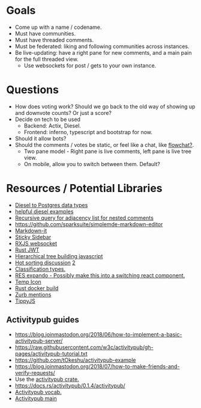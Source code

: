 # Goals

- Come up with a name / codename.
- Must have communities.
- Must have threaded comments.
- Must be federated: liking and following communities across instances.
- Be live-updating: have a right pane for new comments, and a main pain for the full threaded view.
  - Use websockets for post / gets to your own instance.

# Questions

- How does voting work? Should we go back to the old way of showing up and downvote counts? Or just a score?
- Decide on tech to be used
  - Backend: Actix, Diesel.
  - Frontend: inferno, typescript and bootstrap for now.
- Should it allow bots?
- Should the comments / votes be static, or feel like a chat, like [flowchat?](https://flow-chat.com).
  - Two pane model - Right pane is live comments, left pane is live tree view.
  - On mobile, allow you to switch between them. Default?

# Resources / Potential Libraries

- [Diesel to Postgres data types](https://kotiri.com/2018/01/31/postgresql-diesel-rust-types.html)
- [helpful diesel examples](http://siciarz.net/24-days-rust-diesel/)
- [Recursive query for adjacency list for nested comments](https://stackoverflow.com/questions/192220/what-is-the-most-efficient-elegant-way-to-parse-a-flat-table-into-a-tree/192462#192462)
- https://github.com/sparksuite/simplemde-markdown-editor
- [Markdown-it](https://github.com/markdown-it/markdown-it)
- [Sticky Sidebar](https://stackoverflow.com/questions/38382043/how-to-use-css-position-sticky-to-keep-a-sidebar-visible-with-bootstrap-4/49111934)
- [RXJS websocket](https://stackoverflow.com/questions/44060315/reconnecting-a-websocket-in-angular-and-rxjs/44067972#44067972)
- [Rust JWT](https://github.com/Keats/jsonwebtoken)
- [Hierarchical tree building javascript](https://stackoverflow.com/a/40732240/1655478)
- [Hot sorting discussion](https://meta.stackexchange.com/questions/11602/what-formula-should-be-used-to-determine-hot-questions) [2](https://medium.com/hacking-and-gonzo/how-reddit-ranking-algorithms-work-ef111e33d0d9)
- [Classification types.](https://www.reddit.com/r/ModeratorDuck/wiki/subreddit_classification)
- [RES expando - Possibly make this into a switching react component.](https://github.com/honestbleeps/Reddit-Enhancement-Suite/tree/d21f55c21e734f47d8ed03fe0ebce5b16653b0bd/lib/modules/hosts)
- [Temp Icon](https://www.flaticon.com/free-icon/mouse_194242)
- [Rust docker build](https://shaneutt.com/blog/rust-fast-small-docker-image-builds/)
- [Zurb mentions](https://github.com/zurb/tribute)
- [TippyJS](https://github.com/atomiks/tippyjs)

## Activitypub guides

- https://blog.joinmastodon.org/2018/06/how-to-implement-a-basic-activitypub-server/
- https://raw.githubusercontent.com/w3c/activitypub/gh-pages/activitypub-tutorial.txt
- https://github.com/tOkeshu/activitypub-example
- https://blog.joinmastodon.org/2018/07/how-to-make-friends-and-verify-requests/
- Use the [activitypub crate.](https://docs.rs/activitypub/0.1.4/activitypub/)
- https://docs.rs/activitypub/0.1.4/activitypub/
- [Activitypub vocab.](https://www.w3.org/TR/activitystreams-vocabulary/)
- [Activitypub main](https://www.w3.org/TR/activitypub/)
